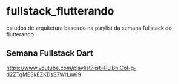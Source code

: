 # fullstack_flutterando

estudos de arquitetura baseado na playlist da semana fullstack do flutterando

## Semana Fullstack Dart
https://www.youtube.com/playlist?list=PLlBnICoI-g-d2ZTgME3kEZKDsS7WrLm69
